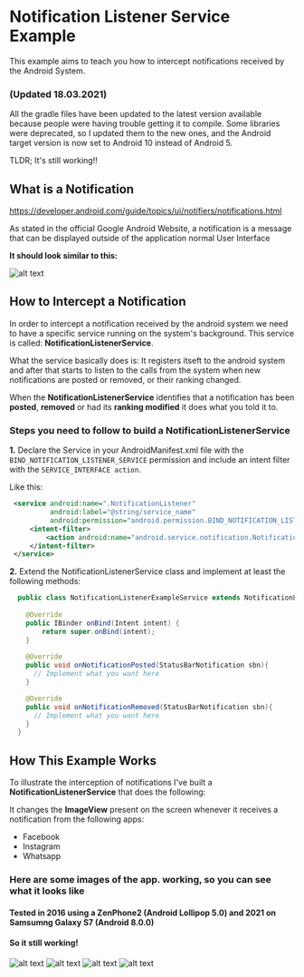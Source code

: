 # Notification Listener Service Example 

This example aims to teach you how to intercept notifications received by the Android System.

### (Updated 18.03.2021) 

All the gradle files have been updated to the latest version available because people were having trouble getting it to compile. Some libraries were deprecated, so I updated them to the new ones, and the Android target version is now set to Android 10 instead of Android 5.

TLDR; It's still working!!

## What is a Notification
https://developer.android.com/guide/topics/ui/notifiers/notifications.html

As stated in the official Google Android Website, a notification is a message that can be displayed outside of the application normal User Interface

<b>It should look similar to this:</b> 

![alt text](https://i.stack.imgur.com/A0Y3K.jpg, "Notification")

## How to Intercept a Notification
In order to intercept a notification received by the android system we need to have a specific service running on the system's background. This service is called: <b>NotificationListenerService</b>. 

What the service basically does is: It registers itseft to the android system and after that starts to listen to the calls from the system when new notifications are posted or removed, or their ranking changed. 

When the <b>NotificationListenerService</b> identifies that a notification has been <b>posted</b>, <b>removed</b> or had its <b>ranking modified</b> it does what you told it to.

### Steps you need to follow to build a NotificationListenerService

<b>1.</b> Declare the Service in your AndroidManifest.xml file with the `BIND_NOTIFICATION_LISTENER_SERVICE` permission and include an intent filter with the `SERVICE_INTERFACE action`. 

Like this:

```xml
 <service android:name=".NotificationListener"
          android:label="@string/service_name"
          android:permission="android.permission.BIND_NOTIFICATION_LISTENER_SERVICE">
     <intent-filter>
         <action android:name="android.service.notification.NotificationListenerService" />
     </intent-filter>
 </service>
```
<b>2.</b> Extend the NotificationListenerService class and implement at least the following methods:

```java
  public class NotificationListenerExampleService extends NotificationListenerService {
  
    @Override
    public IBinder onBind(Intent intent) {
        return super.onBind(intent);
    }
  
    @Override
    public void onNotificationPosted(StatusBarNotification sbn){
      // Implement what you want here
    }

    @Override
    public void onNotificationRemoved(StatusBarNotification sbn){
      // Implement what you want here
    }
  }
```

##  How This Example Works
To illustrate the interception of notifications I've built a <b>NotificationListenerService</b> that does the following:

It changes the <b>ImageView</b> present on the screen whenever it receives a notification from the following apps: 

* Facebook
* Instagram
* Whatsapp

### Here are some images of the app. working, so you can see what it looks like
#### Tested in 2016 using a ZenPhone2 (Android Lollipop 5.0) and 2021 on Samsumng Galaxy S7 (Android 8.0.0)
#### So it still working!
![alt text](http://imgur.com/zkQ2S9P.jpg)
![alt text](http://imgur.com/gSOYgZm.jpg)
![alt text](https://i.imgur.com/8xvHoF2.jpg)
![alt text](http://imgur.com/asSZT0n.jpg)
